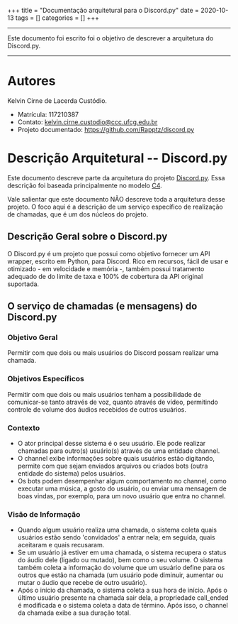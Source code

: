 +++
title = "Documentação arquitetural para o Discord.py"
date = 2020-10-13
tags = []
categories = []
+++

***

Este documento foi escrito foi o objetivo de descrever a arquitetura do Discord.py.


***

# Autores

Kelvin Cirne de Lacerda Custódio.

- Matrícula: 117210387
- Contato: kelvin.cirne.custodio@ccc.ufcg.edu.br
- Projeto documentado: https://github.com/Rapptz/discord.py

# Descrição Arquitetural -- Discord.py

Este documento descreve parte da arquitetura do projeto [Discord.py](https://github.com/Rapptz/discord.py). Essa descrição foi baseada principalmente no modelo [C4](https://c4model.com/).

Vale salientar que este documento NÃO descreve toda a arquitetura desse projeto. 
O foco aqui é a descrição de um serviço específico de realização de chamadas, que é um dos núcleos do projeto.


## Descrição Geral sobre o Discord.py

O Discord.py é um projeto que possui como objetivo fornecer um API wrapper, escrito em Python, para Discord. Rico em recursos, fácil de usar e otimizado - em velocidade e memória -, também possui tratamento adequado de do limite de taxa e 100% de cobertura da API original suportada.


## O serviço de chamadas (e mensagens) do Discord.py

### Objetivo Geral

Permitir com que dois ou mais usuários do Discord possam realizar uma chamada. 

### Objetivos Específicos

Permitir com que dois ou mais usuários tenham a possibilidade de comunicar-se tanto através de voz, quanto através de vídeo, permitindo controle de volume dos áudios recebidos de outros usuários. 


### Contexto

- O ator principal desse sistema é o seu usuário. Ele pode realizar chamadas para outro(s) usuário(s) através de uma entidade channel.
- O channel exibe informações sobre quais usuários estão digitando, permite com que sejam enviados arquivos ou criados bots (outra entidade do sistema) pelos usuários.
- Os bots podem desempenhar algum comportamento no channel, como executar uma música, a gosto do usuário, ou enviar uma mensagem de boas vindas, por exemplo, para um novo usuário que entra no channel.


### Visão de Informação


- Quando algum usuário realiza uma chamada, o sistema coleta quais usuários estão sendo 'convidados' a entrar nela; em seguida, quais aceitaram e quais recusaram. 
- Se um usuário já estiver em uma chamada, o sistema recupera o status do áudio dele (ligado ou mutado), bem como o seu volume. O sistema também coleta a informação do volume que um usuário define para os outros que estão na chamada (um usuário pode diminuir, aumentar ou mutar o áudio que recebe de outro usuário).
- Após o início da chamada, o sistema coleta a sua hora de início. Após o último usuário presente na chamada sair dela, a propriedade call_ended é modificada e o sistema coleta a data de término. Após isso, o channel da chamada exibe a sua duração total.
